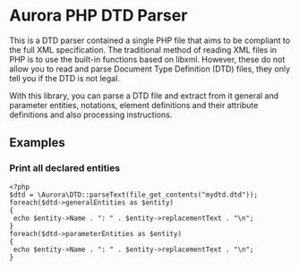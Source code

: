 # Aurora PHP DTD Parser
This is a DTD parser contained a single PHP file that aims to be compliant to the full XML specification. The traditional method of reading XML files in PHP is to use the built-in functions based on libxml. However, these do not allow you to read and parse Document Type Definition (DTD) files, they only tell you if the DTD is not legal.

With this library, you can parse a DTD file and extract from it general and parameter entities, notations, element definitions and their attribute definitions and also processing instructions.

## Examples
### Print all declared entities
```
<?php
$dtd = \Aurora\DTD::parseText(file_get_contents("mydtd.dtd"));
foreach($dtd->generalEntities as $entity)
{
 echo $entity->Name . ": " . $entity->replacementText . "\n";
}
foreach($dtd->parameterEntities as $entity)
{
 echo $entity->Name . ": " . $entity->replacementText . "\n";
}
```
